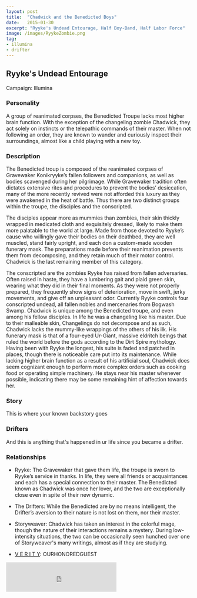 ```yaml
---
layout: post
title:  "Chadwick and the Benedicted Boys"
date:   2015-01-30
excerpt: "Ryyke's Undead Entourage, Half Boy-Band, Half Labor Force"
image: /images/RyykeZombie.png
tag:
- illumina
- drifter 
---
```


## Ryyke's Undead Entourage

Campaign: Illumina

### Personality

A group of reanimated corpses, the Benedicted Troupe lacks most higher brain function. With the exception of the changeling zombie Chadwick, they act solely on instincts or the telepathic commands of their master. When not following an order, they are known to wander and curiously inspect their surroundings, almost like a child playing with a new toy. 

### Description

The Benedicted troup is composed of the reanimated corpses of Gravewaker Konikryyke’s fallen followers and companions, as well as bodies scavenged during her pilgrimage. While Gravewaker tradition often dictates extensive rites and procedures to prevent the bodies’ desiccation, many of the more recently revived were not afforded this luxury as they were awakened in the heat of battle. Thus there are two distinct groups within the troupe, the disciples and the conscripted.

The disciples appear more as mummies than zombies, their skin thickly wrapped in medicated cloth and exquisitely dressed, likely to make them more palatable to the world at large. Made from those devoted to Ryyke’s cause who willingly gave their bodies on their deathbed, they are well muscled, stand fairly upright, and each don a custom-made wooden funerary mask. The preparations made before their reanimation prevents them from decomposing, and they retain much of their motor control. Chadwick is the last remaining member of this category. 

The conscripted are the zombies Ryyke has raised from fallen adversaries. Often raised in haste, they have a lumbering gait and plaid green skin, wearing what they did in their final moments. As they were not properly prepared, they frequently show signs of deterioration, move in swift, jerky movements, and give off an unpleasant odor. Currently Ryyke controls four conscripted undead, all fallen nobles and mercenaries from Bogwash Swamp. 
Chadwick is unique among the Benedicted troupe, and even among his fellow disciples. In life he was a changeling like his master. Due to their malleable skin, Changelings do not decompose and as such, Chadwick lacks the mummy-like wrappings of the others of his ilk. His funerary mask is that of a four-eyed Ur-Giant, massive eldritch beings that ruled the world before the gods according to the Dirt Spire mythology. Having been with Ryyke the longest, his suite is faded and patched in places, though there is noticeable care put into its maintenance. While lacking higher brain function as a result of his artificial soul, Chadwick does seem cognizant enough to perform more complex orders such as cooking food or operating simple machinery. He stays near his master whenever possible, indicating there may be some remaining hint of affection towards her.


### Story

This is where your known backstory goes

### Drifters

And this is anything that's happened in ur life since you became a drifter.


### Relationships

- Ryyke: The Gravewaker that gave them life, the troupe is sworn to Ryyke’s service in thanks. In life, they were all friends or acquaintances and each has a special connection to their master. The Benedicted known as Chadwick was once her lover, and the two are exceptionally close even in spite of their new dynamic.

- The Drifters: While the Benedicted are by no means intelligent, the Drifter’s aversion to their nature is not lost on them, nor their master.

- Storyweaver: Chadwick has taken an interest in the colorful mage, though the nature of their interactions remains a mystery. During low-intensity situations, the two can be occasionally seen hunched over one of Storyweaver's many writings, almost as if they are studying. 

- <a href="https://drifter-handbook.github.io/Verity.html">V E R I T Y</a>: OURHONOREDGUEST


<iframe src="https://w.soundcloud.com/player/?url=https%3A//api.soundcloud.com/tracks/740960125&color=%23ff5500&auto_play=false&hide_related=false&show_comments=true&show_user=true&show_reposts=false&show_teaser=true&visual=true" width="300" height="80" frameborder="0" allowtransparency="true" allow="encrypted-media"></iframe>
